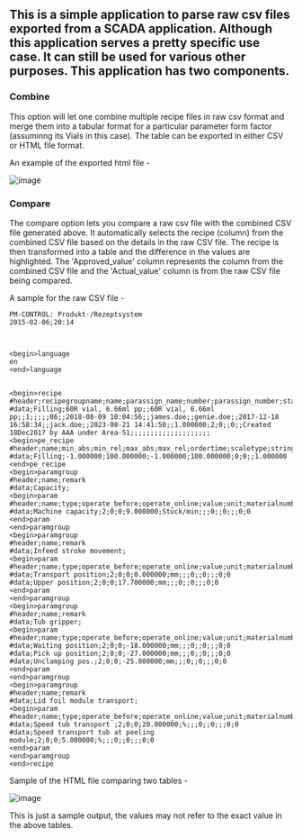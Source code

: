 <h2>This is a simple application to parse raw csv files exported from a SCADA application. Although this application serves a pretty specific use case. It can still be used for various other purposes. This application has two components. </h2>

<h3>Combine</h3>
This option will let one combine multiple recipe files in raw csv format and merge them into a tabular format for a particular parameter form factor (assuminng its Vials in this case). The table can be exported in either CSV or HTML file format.

An example of the exported html file - 

![image](https://github.com/abhiray92/RecipeParserApp/assets/42731567/e3cef3d6-2b31-4549-a5ec-364798a59dd1)


<h3>Compare</h3>
The compare option lets you compare a raw csv file with the combined CSV file generated above. It automatically selects the recipe (column) from the combined CSV file based on the details in the raw CSV file. The recipe is then transformed into a table and the difference in the values are highlighted. The 'Approved_value' column represents the column from the combined CSV file and the 'Actual_value' column is from the raw CSV file being compared.

A sample for the raw CSV file - 
```
PM-CONTROL: Produkt-/Rezeptsystem
2015-02-06;20:14



<begin>language
en
<end>language


<begin>recipe
#header;recipegroupname;name;parassign_name;number;parassign_number;state;shortname;parassign_shortname;endproductname;parassign_endproductname;version;parassign_version;date_of_release;parassign_date_of_release;release_person;parassign_release_person;builder;parassign_builder;builddate;parassign_builddate;changename;parassign_changename;changedate;parassign_changedate;normvalue;recipeoption;work_command;work_string;sequrity_command;sequrity_string;remark;user1;parassign_user1;user2;parassign_user2;user3;parassign_user3;user4;parassign_user4;user5;parassign_user5;user6;parassign_user6;user7;parassign_user7;user8;parassign_user8;user9;parassign_user9;user10;parassign_user10
#data;Filling;60R vial, 6.66ml pp;;60R vial, 6.66ml pp;;1;;;;;06;;2018-08-09 10:04:56;;james.doe;;genie.doe;;2017-12-18 16:58:34;;jack.doe;;2023-08-21 14:41:50;;1.000000;2;0;;0;;Created 18Dec2017 by AAA under Area-51;;;;;;;;;;;;;;;;;;;;
<begin>pe_recipe
#header;name;min_abs;min_rel;max_abs;max_rel;ordertime;scaletype;string;value
#data;Filling;-1.000000;100.000000;-1.000000;100.000000;0;0;;1.000000
<end>pe_recipe
<begin>paramgroup
#header;name;remark
#data;Capacity;
<begin>param
#header;name;type;operate_before;operate_online;value;unit;materialnumber;warehouse;scaletype;string;operate_limit;upper_limit;lower_limit;flags;is_material_param
#data;Machine capacity;2;0;0;9.000000;Stück/min;;;0;;0;;;0;0
<end>param
<end>paramgroup
<begin>paramgroup
#header;name;remark
#data;Infeed stroke movement;
<begin>param
#header;name;type;operate_before;operate_online;value;unit;materialnumber;warehouse;scaletype;string;operate_limit;upper_limit;lower_limit;flags;is_material_param
#data;Transport position;2;0;0;0.000000;mm;;;0;;0;;;0;0
#data;Upper position;2;0;0;17.700000;mm;;;0;;0;;;0;0
<end>param
<end>paramgroup
<begin>paramgroup
#header;name;remark
#data;Tub gripper;
<begin>param
#header;name;type;operate_before;operate_online;value;unit;materialnumber;warehouse;scaletype;string;operate_limit;upper_limit;lower_limit;flags;is_material_param
#data;Waiting position;2;0;0;-18.000000;mm;;;0;;0;;;0;0
#data;Pick up position;2;0;0;-27.000000;mm;;;0;;0;;;0;0
#data;Unclamping pos.;2;0;0;-25.000000;mm;;;0;;0;;;0;0
<end>param
<end>paramgroup
<begin>paramgroup
#header;name;remark
#data;Lid foil module transport;
<begin>param
#header;name;type;operate_before;operate_online;value;unit;materialnumber;warehouse;scaletype;string;operate_limit;upper_limit;lower_limit;flags;is_material_param
#data;Speed tub transport ;2;0;0;20.000000;%;;;0;;0;;;0;0
#data;Speed transport tub at peeling module;2;0;0;5.000000;%;;;0;;0;;;0;0
<end>param
<end>paramgroup
<end>recipe
```

Sample of the HTML file comparing two tables - 

![image](https://github.com/abhiray92/RecipeParserApp/assets/42731567/d9b0bd66-0e65-4542-a2fe-ebda24f2dedf)

This is just a sample output, the values may not refer to the exact value in the above tables.
